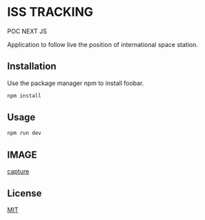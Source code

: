 # ISS TRACKING 

POC NEXT JS

Application to follow live the position of international space station.

## Installation

Use the package manager npm to install foobar.

```bash
npm install
```

## Usage

```python
npm run dev
```

## IMAGE

[capture](https://github.com/captain-Krook/Iss-tracking/blob/main/public/img/capture.png)

## License
[MIT](https://choosealicense.com/licenses/mit/)
